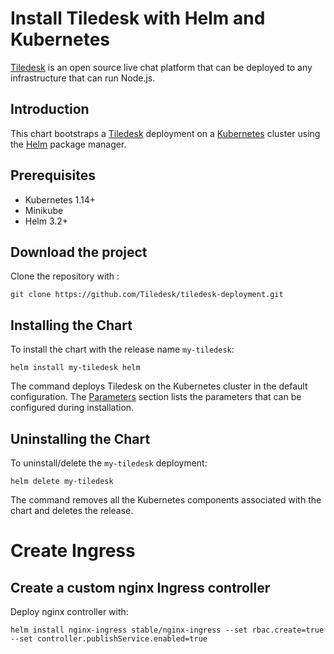 # Install Tiledesk with Helm and Kubernetes

[Tiledesk](https://www.tiledesk.com/) is an open source live chat platform that can be deployed to any infrastructure that can run Node.js.

## Introduction

This chart bootstraps a [Tiledesk](https://github.com/tiledesk/tiledesk-deployment/helm) deployment on a [Kubernetes](http://kubernetes.io) cluster using the [Helm](https://helm.sh) package manager.


## Prerequisites

- Kubernetes 1.14+
- Minikube
- Helm 3.2+

## Download the project

Clone the repository with :

```console
git clone https://github.com/Tiledesk/tiledesk-deployment.git
```

## Installing the Chart

To install the chart with the release name `my-tiledesk`:

```console
helm install my-tiledesk helm
```

The command deploys Tiledesk on the Kubernetes cluster in the default configuration. The [Parameters](#parameters) section lists the parameters that can be configured during installation.


## Uninstalling the Chart

To uninstall/delete the `my-tiledesk` deployment:

```console
helm delete my-tiledesk
```

The command removes all the Kubernetes components associated with the chart and deletes the release.



# Create Ingress

## Create a custom nginx Ingress controller 

Deploy nginx controller with:

```console
helm install nginx-ingress stable/nginx-ingress --set rbac.create=true --set controller.publishService.enabled=true
```

